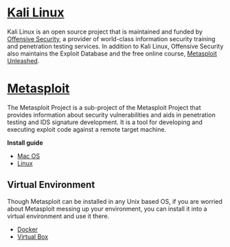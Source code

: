 # [Kali Linux](https://www.kali.org/)
Kali Linux is an open source project that is maintained and funded by [Offensive Security](https://www.offensive-security.com/), a provider of world-class information security training and penetration testing services. In addition to Kali Linux, Offensive Security also maintains the Exploit Database and the free online course, [Metasploit Unleashed](http://www.offensive-security.com/metasploit-unleashed/Main_Page).

# [Metasploit](http://www.metasploit.com/)
The Metasploit Project is a sub-project of the Metasploit Project that provides information about security vulnerabilities and aids in penetration testing and IDS signature development.
It is a tool for developing and executing exploit code against a remote target machine. 
  
**Install guide** 
- [Mac OS](http://www.darkoperator.com/installing-metasploit-framewor/)
- [Linux](http://www.darkoperator.com/installing-metasploit-in-ubunt/)


## Virtual Environment
Though Metasploit can be installed in any Unix based OS, if you are worried about Metasploit messing up your environment, you can install it into a virtual environment and use it there. 

- [Docker](https://registry.hub.docker.com/u/darwin67/metasploit/)
- [Virtual Box](https://www.virtualbox.org/wiki/Downloads)
